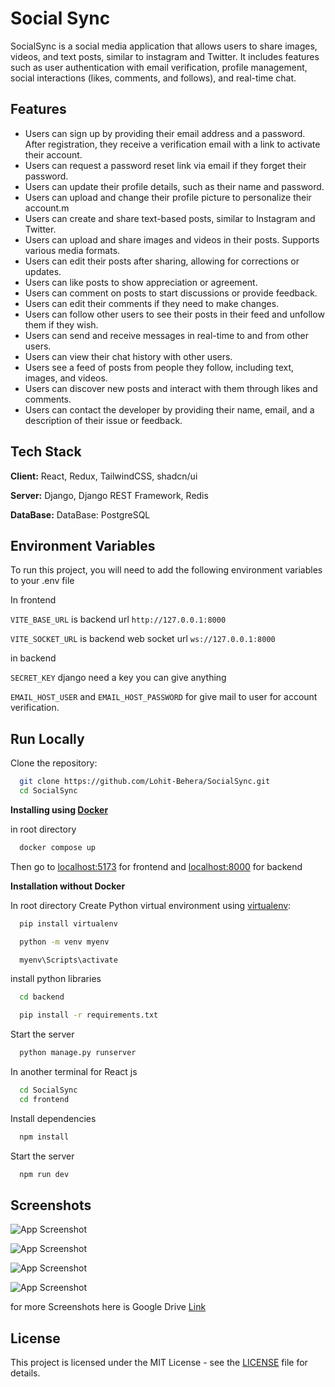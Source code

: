 # Social Sync

SocialSync is a social media application that allows users to share images, videos, and text posts, similar to instagram and Twitter. It includes features such as user authentication with email verification, profile management, social interactions (likes, comments, and follows), and real-time chat.

## Features

- Users can sign up by providing their email address and a password. After registration, they receive a verification email with a link to activate their account.
- Users can request a password reset link via email if they forget their password.
- Users can update their profile details, such as their name and password.
- Users can upload and change their profile picture to personalize their account.m
- Users can create and share text-based posts, similar to Instagram and Twitter.
- Users can upload and share images and videos in their posts. Supports various media formats.
- Users can edit their posts after sharing, allowing for corrections or updates.
- Users can like posts to show appreciation or agreement.
- Users can comment on posts to start discussions or provide feedback.
- Users can edit their comments if they need to make changes.
- Users can follow other users to see their posts in their feed and unfollow them if they wish.
- Users can send and receive messages in real-time to and from other users.
- Users can view their chat history with other users.
- Users see a feed of posts from people they follow, including text, images, and videos.
- Users can discover new posts and interact with them through likes and comments.
- Users can contact the developer by providing their name, email, and a description of their issue or feedback.

## Tech Stack

**Client:** React, Redux, TailwindCSS, shadcn/ui

**Server:** Django, Django REST Framework, Redis

**DataBase:** DataBase: PostgreSQL

## Environment Variables

To run this project, you will need to add the following environment variables to your .env file

In frontend

`VITE_BASE_URL` is backend url `http://127.0.0.1:8000`

`VITE_SOCKET_URL` is backend web socket url `ws://127.0.0.1:8000`

in backend

`SECRET_KEY` django need a key you can give anything

`EMAIL_HOST_USER` and `EMAIL_HOST_PASSWORD` for give mail to user for account verification.

## Run Locally

Clone the repository:

```bash
  git clone https://github.com/Lohit-Behera/SocialSync.git
  cd SocialSync
```

**Installing using [Docker](https://www.docker.com/)**

in root directory

```bash
  docker compose up
```

Then go to [localhost:5173](http://localhost:5173/) for frontend and [localhost:8000](http://localhost:8000/) for backend

**Installation without Docker**

In root directory
Create Python virtual environment using [virtualenv](https://virtualenv.pypa.io/en/latest/):

```bash
  pip install virtualenv
```

```bash
  python -m venv myenv
```

```bash
  myenv\Scripts\activate
```

install python libraries

```bash
  cd backend
```

```bash
  pip install -r requirements.txt
```

Start the server

```bash
  python manage.py runserver
```

In another terminal for React js

```bash
  cd SocialSync
  cd frontend
```

Install dependencies

```bash
  npm install
```

Start the server

```bash
  npm run dev
```

## Screenshots

![App Screenshot](https://drive.usercontent.google.com/download?id=1CHercT2Ha5U5v84-cE5TDJVWG4JrwlTj)

![App Screenshot](https://drive.usercontent.google.com/download?id=17foDXnoyZMCC6-lWeY91jozl6fEYnuiC)

![App Screenshot](https://drive.usercontent.google.com/download?id=1SJX2INCQpii3u-ac-VraRQY7Abbu6aUg)

![App Screenshot](https://drive.usercontent.google.com/download?id=1c9OJ5pHGfBtYRAHYMq5Zzr3Lot8ck69L)

for more Screenshots here is Google Drive [Link](https://drive.google.com/drive/folders/18deawy9hTZGbcxtPPRtNTL4ayjZ235s7?usp=drive_link)

## License

This project is licensed under the MIT License - see the [LICENSE](https://choosealicense.com/licenses/mit/) file for details.
